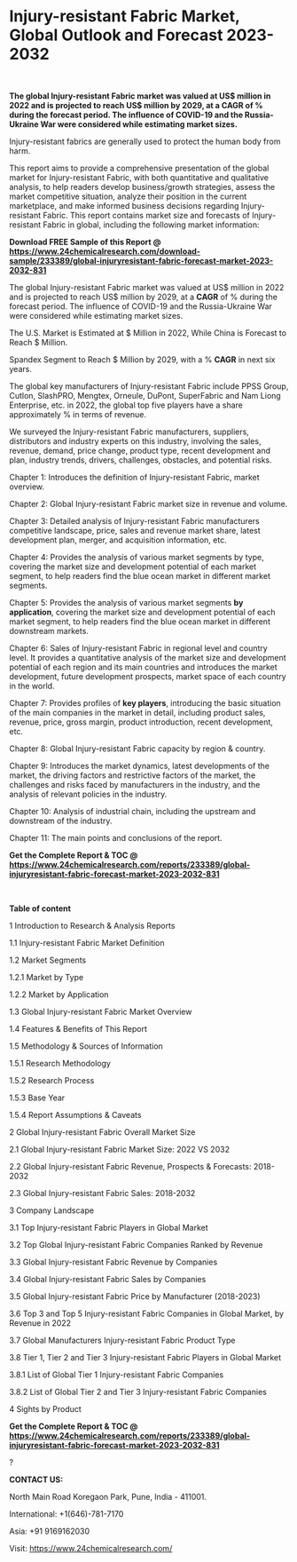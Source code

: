 <h1>Injury-resistant Fabric Market, Global Outlook and Forecast 2023-2032</h1><br/><p><strong>The global Injury-resistant Fabric market was valued at US$ million in 2022 and is projected to reach US$ million by 2029, at a <strong>CAGR</strong> of % during the forecast period. The influence of COVID-19 and the Russia-Ukraine War were considered while estimating market sizes.</strong></p>
 
 
 
 <p>Injury-resistant fabrics are generally used to protect the human body from harm.</p>
 
 
 
 <p>This report aims to provide a comprehensive presentation of the global market for Injury-resistant Fabric, with both quantitative and qualitative analysis, to help readers develop business/growth strategies, assess the market competitive situation, analyze their position in the current marketplace, and make informed business decisions regarding Injury-resistant Fabric. This report contains market size and forecasts of Injury-resistant Fabric in global, including the following market information:</p>
 
 
 
 <div><b>Download FREE Sample of this Report @ <a href="https://www.24chemicalresearch.com/download-sample/233389/global-injuryresistant-fabric-forecast-market-2023-2032-831">https://www.24chemicalresearch.com/download-sample/233389/global-injuryresistant-fabric-forecast-market-2023-2032-831</a></b></div>
 
 
 
 <p>The global Injury-resistant Fabric market was valued at US$ million in 2022 and is projected to reach US$ million by 2029, at a <strong>CAGR</strong> of % during the forecast period. The influence of COVID-19 and the Russia-Ukraine War were considered while estimating market sizes.</p>
 
 
 
 <p>The U.S. Market is Estimated at $ Million in 2022, While China is Forecast to Reach $ Million.</p>
 
 
 
 <p>Spandex Segment to Reach $ Million by 2029, with a % <strong>CAGR</strong> in next six years.</p>
 
 
 
 <p>The global key manufacturers of Injury-resistant Fabric include PPSS Group, Cutlon, SlashPRO, Mengtex, Orneule, DuPont, SuperFabric and Nam Liong Enterprise, etc. in 2022, the global top five players have a share approximately % in terms of revenue.</p>
 
 
 
 <p>We surveyed the Injury-resistant Fabric manufacturers, suppliers, distributors and industry experts on this industry, involving the sales, revenue, demand, price change, product type, recent development and plan, industry trends, drivers, challenges, obstacles, and potential risks.</p>
 
 
 
 <p>Chapter 1: Introduces the definition of Injury-resistant Fabric, market overview.</p>
 
 
 
 <p>Chapter 2: Global Injury-resistant Fabric market size in revenue and volume.</p>
 
 
 
 <p>Chapter 3: Detailed analysis of Injury-resistant Fabric manufacturers competitive landscape, price, sales and revenue market share, latest development plan, merger, and acquisition information, etc.</p>
 
 
 
 <p>Chapter 4: Provides the analysis of various market segments by type, covering the market size and development potential of each market segment, to help readers find the blue ocean market in different market segments.</p>
 
 
 
 <p>Chapter 5: Provides the analysis of various market segments <strong>by application</strong>, covering the market size and development potential of each market segment, to help readers find the blue ocean market in different downstream markets.</p>
 
 
 
 <p>Chapter 6: Sales of Injury-resistant Fabric in regional level and country level. It provides a quantitative analysis of the market size and development potential of each region and its main countries and introduces the market development, future development prospects, market space of each country in the world.</p>
 
 
 
 <p>Chapter 7: Provides profiles of <strong>key players</strong>, introducing the basic situation of the main companies in the market in detail, including product sales, revenue, price, gross margin, product introduction, recent development, etc.</p>
 
 
 
 <p>Chapter 8: Global Injury-resistant Fabric capacity by region & country.</p>
 
 
 
 <p>Chapter 9: Introduces the market dynamics, latest developments of the market, the driving factors and restrictive factors of the market, the challenges and risks faced by manufacturers in the industry, and the analysis of relevant policies in the industry.</p>
 
 
 
 <p>Chapter 10: Analysis of industrial chain, including the upstream and downstream of the industry.</p>
 
 
 
 <p>Chapter 11: The main points and conclusions of the report.</p>
 
 
 
 <div><b>Get the Complete Report & TOC @ <a href="https://www.24chemicalresearch.com/reports/233389/global-injuryresistant-fabric-forecast-market-2023-2032-831">https://www.24chemicalresearch.com/reports/233389/global-injuryresistant-fabric-forecast-market-2023-2032-831</a></b></div>
 
 
 
 <p><br />
 
 <b>Table of content</b></p>
 
 
 
 <p>1 Introduction to Research & Analysis Reports<br />
 
 1.1 Injury-resistant Fabric Market Definition<br />
 
 1.2 Market Segments<br />
 
 1.2.1 Market by Type<br />
 
 1.2.2 Market by Application<br />
 
 1.3 Global Injury-resistant Fabric Market Overview<br />
 
 1.4 Features & Benefits of This Report<br />
 
 1.5 Methodology & Sources of Information<br />
 
 1.5.1 Research Methodology<br />
 
 1.5.2 Research Process<br />
 
 1.5.3 Base Year<br />
 
 1.5.4 Report Assumptions & Caveats<br />
 
 2 Global Injury-resistant Fabric Overall Market Size<br />
 
 2.1 Global Injury-resistant Fabric Market Size: 2022 VS 2032<br />
 
 2.2 Global Injury-resistant Fabric Revenue, Prospects & Forecasts: 2018-2032<br />
 
 2.3 Global Injury-resistant Fabric Sales: 2018-2032<br />
 
 3 Company Landscape<br />
 
 3.1 Top Injury-resistant Fabric Players in Global Market<br />
 
 3.2 Top Global Injury-resistant Fabric Companies Ranked by Revenue<br />
 
 3.3 Global Injury-resistant Fabric Revenue by Companies<br />
 
 3.4 Global Injury-resistant Fabric Sales by Companies<br />
 
 3.5 Global Injury-resistant Fabric Price by Manufacturer (2018-2023)<br />
 
 3.6 Top 3 and Top 5 Injury-resistant Fabric Companies in Global Market, by Revenue in 2022<br />
 
 3.7 Global Manufacturers Injury-resistant Fabric Product Type<br />
 
 3.8 Tier 1, Tier 2 and Tier 3 Injury-resistant Fabric Players in Global Market<br />
 
 3.8.1 List of Global Tier 1 Injury-resistant Fabric Companies<br />
 
 3.8.2 List of Global Tier 2 and Tier 3 Injury-resistant Fabric Companies<br />
 
 4 Sights by Product</p>
 
 
 
 <div><b>Get the Complete Report & TOC @ <a href="https://www.24chemicalresearch.com/reports/233389/global-injuryresistant-fabric-forecast-market-2023-2032-831">https://www.24chemicalresearch.com/reports/233389/global-injuryresistant-fabric-forecast-market-2023-2032-831</a></b></div>
 
 
 
 <p>? </p>
 
 
 
 <p><b>CONTACT US:</b><br />
 
 North Main Road Koregaon Park, Pune, India - 411001.<br />
 
 International: +1(646)-781-7170<br />
 
 Asia: +91 9169162030<br />
 
 Visit: <a href="https://www.24chemicalresearch.com/">https://www.24chemicalresearch.com/</a></p>
